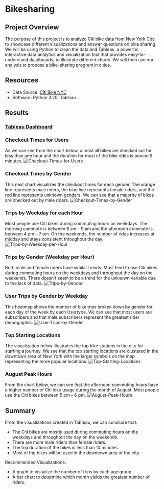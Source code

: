 # Bikesharing

## Project Overview

The purpose of this project is to analyze Citi bike data from New York City to showcase different visualizations and answer questions on bike sharing. We will be using Python to clean the data and Tableau, a powerful interactive data analytics and visualization tool that provides easy-to-understand dashboards, to illustrate different charts. We will then use our analysis to propose a bike-sharing program in cities.

## Resources

+ Data Source: [Citi Bike NYC](https://ride.citibikenyc.com/system-data)
+ Software: Python 3.20, Tableau

## Results

### [Tableau Dashboard](https://public.tableau.com/app/profile/anthony5590/viz/NYCChallenge_16659655537160/NYCStory?publish=yes)

### Checkout Times for Users
As we can see from the chart below, almost all bikes are checked out for less than one hour and the duration for most of the bike rides is around 5 minutes.
![Checkout-Times-for-Users](https://user-images.githubusercontent.com/29410712/196068945-ecd8f890-9660-4526-acba-e8b71f690c69.png)

### Checkout Times by Gender
This next chart visualizes the checkout times for each gender. The orange line represents male riders, the blue line represents female riders, and the red line represents unknown genders. We can see that a majority of bikes are checked out by male riders.
![Checkout-Times-by-Gender](https://user-images.githubusercontent.com/29410712/196068955-b5532c89-5890-4225-83f8-9c3ba470f1af.png)

### Trips by Weekday for each Hour
Most people use Citi bikes during commuting hours on weekdays. The morning commute is between 6 am - 9 am and the afternoon commute is between 4 pm – 7 pm. On the weekends, the number of rides increases at midday and stays consistent throughout the day.
![Trips-by-Weekday-per-Hour](https://user-images.githubusercontent.com/29410712/196068968-947f75ec-1d99-4fdb-aa96-47dd621e9e9a.png)

### Trips by Gender (Weekday per Hour)
Both male and female riders have similar trends. Most tend to use Citi bikes during commuting hours on the weekdays and throughout the day on the weekends. There doesn't seem to be a trend for the unknown variable due to the lack of data.
![Trips-by-Gender](https://user-images.githubusercontent.com/29410712/196068973-068f0c48-65e0-49bf-965b-c03e1b1c8114.png)

### User Trips by Gender by Weekday
This heatmap shows the number of bike trips broken down by gender for each day of the week by each Usertype. We can see that most users are subscribers and that male subscribers represent the greatest rider demographic.
![User-Trips-by-Gender](https://user-images.githubusercontent.com/29410712/196070120-b2d53da7-ebf7-4e90-873a-11fdea09a214.png)

### Top Starting Locations
The visualization below illustrates the top bike stations in the city for starting a journey. We see that the top starting locations are clustered in the downtown area of New York with the larger symbols on the map representing the more popular locations.
![Top-Starting-Locations](https://user-images.githubusercontent.com/29410712/196068983-f49b3776-d3d2-4aa7-b2ff-b8b8fd397ac0.png)

### August Peak Hours
From the chart below, we can see that the afternoon commuting hours have a higher number of Citi bike usage during the month of August. Most people use the Citi bikes between 5 pm – 6 pm.
![August-Peak-Hours](https://user-images.githubusercontent.com/29410712/196068996-96c85019-d16d-4c8e-a047-076c3ebbb9c4.png)

## Summary

From the visualizations created in Tableau, we can conclude that:

+ The Citi bikes are mostly used during commuting hours on the weekdays and throughout the day on the weekends. 
+ There are more male riders than female riders.
+ The trip duration of the bikes is less than 10 minutes.
+ Most of the bikes will be used in the downtown area of the city.

Recommended Visualizations:

+ A graph to visualize the number of trips by each age group.
+ A bar chart to determine which month yields the greatest number of riders.

